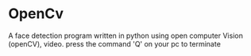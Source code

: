 # OpenCv
A face detection program written in python using open computer Vision (openCV), video.
press the command 'Q' on your pc to terminate
